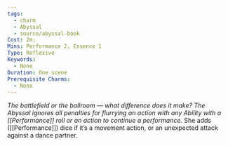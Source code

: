 ```yaml
---
tags:
  - charm
  - Abyssal
  - source/abyssal-book
Cost: 2m; 
Mins: Performance 2, Essence 1
Type: Reflexive
Keywords:
  - None
Duration: One scene
Prerequisite Charms:
  - None
---
```

*The battlefield or the ballroom — what difference does it make? The Abyssal ignores all penalties for flurrying an action with any Ability with a [[Performance]] roll or an action to continue a performance.*
She adds ([[Performance]]) dice if it’s a movement action, or an unexpected attack against a dance partner.
